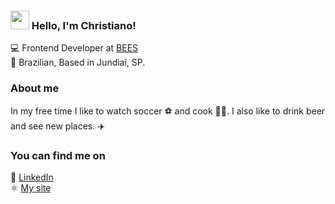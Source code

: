 ### <img src="https://media.giphy.com/media/hvRJCLFzcasrR4ia7z/giphy.gif" width="30px"> Hello, I'm Christiano!

💻 Frontend Developer at [BEES](https://www.bees.com/) <br>
🏡 Brazilian, Based in Jundiaí, SP.

### About me

 In my free time I like to watch soccer ⚽ and cook 👨‍🍳. I also like to drink beer and see new places. ✈️

### You can find me on

📘 [LinkedIn](https://www.linkedin.com/in/christiano-higuto-876911198/) <br>
⚛️ [My site](https://chrishiguto.vercel.app) <br>
